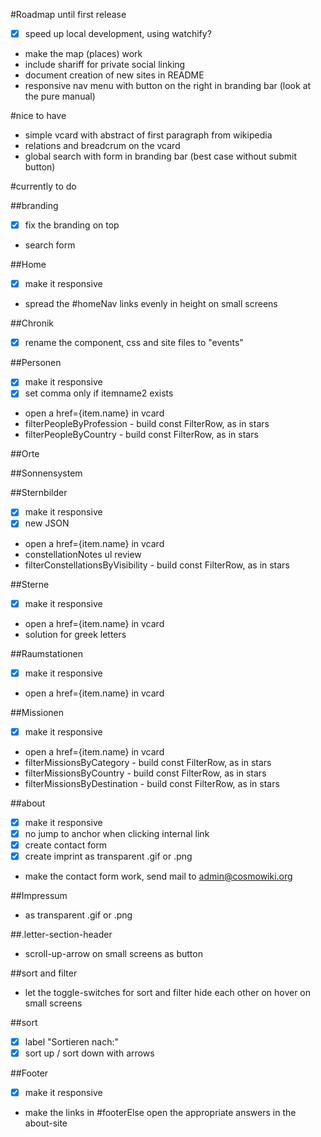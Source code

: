 #Roadmap until first release
- [x] speed up local development, using watchify?
- make the map (places) work
- include shariff for private social linking
- document creation of new sites in README
- responsive nav menu with button on the right in branding bar (look at the pure manual)

#nice to have
- simple vcard with abstract of first paragraph from wikipedia
- relations and breadcrum on the vcard
- global search with form in branding bar (best case without submit button)

#currently to do

##branding
- [x] fix the branding on top
- search form

##Home
- [x] make it responsive
- spread the #homeNav links evenly in height on small screens

##Chronik
- [x] rename the component, css and site files to "events"

##Personen
- [x] make it responsive
- [x] set comma only if itemname2 exists
- open a href={item.name} in vcard
- filterPeopleByProfession - build const FilterRow, as in stars
- filterPeopleByCountry - build const FilterRow, as in stars

##Orte

##Sonnensystem

##Sternbilder
- [x] make it responsive
- [x] new JSON
- open a href={item.name} in vcard
- constellationNotes ul review
- filterConstellationsByVisibility - build const FilterRow, as in stars

##Sterne
- [x] make it responsive
- open a href={item.name} in vcard
- solution for greek letters

##Raumstationen
- [x] make it responsive
- open a href={item.name} in vcard

##Missionen
- [x] make it responsive
- open a href={item.name} in vcard
- filterMissionsByCategory - build const FilterRow, as in stars
- filterMissionsByCountry - build const FilterRow, as in stars
- filterMissionsByDestination - build const FilterRow, as in stars

##about
- [x] make it responsive
- [x] no jump to anchor when clicking internal link
- [x] create contact form
- [x] create imprint as transparent .gif or .png
- make the contact form work, send mail to admin@cosmowiki.org

##Impressum
- as transparent .gif or .png

##.letter-section-header
- scroll-up-arrow on small screens as button

##sort and filter
- let the toggle-switches for sort and filter hide each other on hover on small screens

##sort
- [x] label "Sortieren nach:"
- [x] sort up / sort down with arrows

##Footer
- [x] make it responsive
- make the links in #footerElse open the appropriate answers in the about-site
